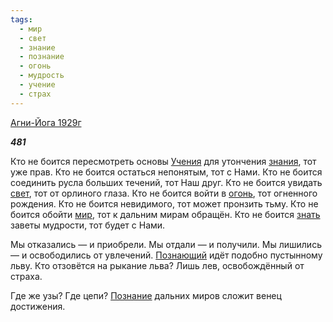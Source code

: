 ```yaml
---
tags:
  - мир
  - свет
  - знание
  - познание
  - огонь
  - мудрость
  - учение
  - страх
---
```

[Агни-Йога 1929г](https://127.0.0.1:4002/agni/1929)

___481___

Кто не боится пересмотреть основы [Учения](../../../tags/#учение) для утончения [знания](../../../tags/#[знание](../../../tags/#знание)), тот уже прав. Кто не боится остаться непонятым, тот с Нами. Кто не боится соединить русла больших течений, тот Наш друг. Кто не боится увидать [свет](../../../tags/#свет), тот от орлиного глаза. Кто не боится войти в [огонь](../../../tags/#огонь), тот огненного рождения. Кто не боится невидимого, тот может пронзить тьму. Кто не боится обойти [мир](../../../tags/#мир), тот к дальним мирам обращён. Кто не боится [знать](../../../tags/#познание) заветы мудрости, тот будет с Нами.   

Мы отказались — и приобрели. Мы отдали — и получили. Мы лишились — и освободились от увлечений. [Познающий](../../../tags/#познание) идёт подобно пустынному льву. Кто отзовётся на рыкание льва? Лишь лев, освобождённый от страха.   

Где же узы? Где цепи? [Познание](../../../tags/#познание) дальних миров сложит венец достижения.